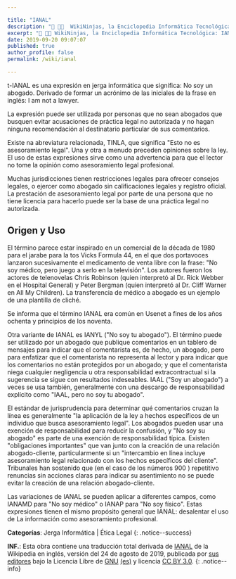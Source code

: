 ```yaml
---

title: "IANAL"
description: "📖 👨‍💻  WikiNinjas, la Enciclopedia Informática Tecnológica: IANAL, yo no soy un abogado"
excerpt: "📖 👨‍💻 WikiNinjas, la Enciclopedia Informática Tecnológica: IANAL, yo no soy un abogado"
date: 2019-09-20 09:07:07
published: true
author_profile: false
permalink: /wiki/ianal

---
```


t-IANAL es una expresión en jerga informática que significa: No soy un abogado. Derivado de formar un acrónimo de las iniciales de la frase en inglés: I am not a lawyer.

La expresión puede ser utilizada por personas que no sean abogados que busquen evitar acusaciones de práctica legal no autorizada y no hagan ninguna recomendación al destinatario particular de sus comentarios.

Existe na abreviatura relacionada, TINLA, que significa "Esto no es asesoramiento legal". Una y otra a menudo preceden opiniones sobre la ley. El uso de estas expresiones sirve como una advertencia para que el lector no tome la opinión como asesoramiento legal profesional.

Muchas jurisdicciones tienen restricciones legales para ofrecer consejos legales, o ejercer como abogado sin calificaciones legales y registro oficial. La prestación de asesoramiento legal por parte de una persona que no tiene licencia para hacerlo puede ser la base de una práctica legal no autorizada.

<!-- [Jargon File](https://en.wikipedia.org/wiki/Jargon_File) , un glosario de jerga de programadores -->
## Origen y Uso
El término parece estar inspirado en un comercial de la década de 1980 para el jarabe para la tos Vicks Formula 44, en el que dos portavoces lanzaron sucesivamente el medicamento de venta libre con la frase: "No soy médico, pero juego a serlo en la televisión". Los autores fueron los actores de telenovelas Chris Robinson (quien interpretó al Dr. Rick Webber en el Hospital General) y Peter Bergman (quien interpretó al Dr. Cliff Warner en All My Children). La transferencia de médico a abogado es un ejemplo de una plantilla de cliché. 

Se informa que el término IANAL era común en Usenet a fines de los años ochenta y principios de los noventa.

Otra variante de IANAL es IANYL ("No soy tu abogado"). El término puede ser utilizado por un abogado que publique comentarios en un tablero de mensajes para indicar que el comentarista es, de hecho, un abogado, pero para enfatizar que el comentarista no representa al lector y para indicar que los comentarios no están protegidos por un abogado; y que el comentarista niega cualquier negligencia u otra responsabilidad extracontractual si la sugerencia se sigue con resultados indeseables. IAAL ("Soy un abogado") a veces se usa también, generalmente con una descargo de responsabilidad explícito como "IAAL, pero no soy tu abogado".

El estándar de jurisprudencia para determinar qué comentarios cruzan la línea es generalmente "la aplicación de la ley a hechos específicos de un individuo que busca asesoramiento legal". Los abogados pueden usar una exención de responsabilidad para reducir la confusión, y "No soy su abogado" es parte de una exención de responsabilidad típica. Existen "obligaciones importantes" que van junto con la creación de una relación abogado-cliente, particularmente si un "intercambio en línea incluye asesoramiento legal relacionado con los hechos específicos del cliente". Tribunales han sostenido que (en el caso de los números 900 ) repetitivo renuncias sin acciones claras para indicar su asentimiento no se puede evitar la creación de una relación abogado-cliente.

Las variaciones de IANAL se pueden aplicar a diferentes campos, como IANAMD para "No soy médico" o IANAP para "No soy físico". Estas expresiones tienen el mismo propósito general que IANAL: desalentar el uso de La información como asesoramiento profesional.

**Categorías**: Jerga Informática | Ética Legal
{: .notice--success}

**INF.**: Esta obra contiene una traducción total derivada de [IANAL](https://en.wikipedia.org/wiki/IANAL) de la Wikipedia en inglés, versión del 24 de agosto de 2019, publicada por [sus editores](https://en.wikipedia.org/w/index.php?title=IANAL&action=history) bajo la Licencia Libre de [GNU](http://www.gnu.org/licenses/licenses.html#GPL) [(es)](https://es.wikipedia.org/wiki/Wikipedia:Traducci%C3%B3n_no_oficial_de_la_Licencia_de_documentaci%C3%B3n_libre_de_GNU) y licencia [CC BY 3.0](https://creativecommons.org/licenses/by-sa/3.0/deed.es).
{: .notice--info}